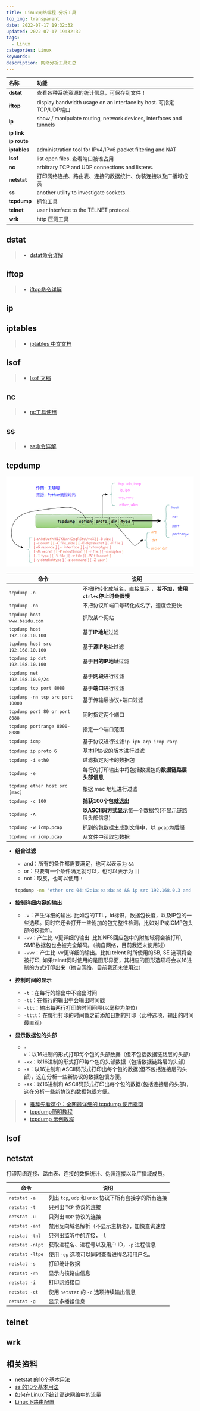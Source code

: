 ```yaml
---
title: Linux网络编程-分析工具
top_img: transparent
date: 2022-07-17 19:32:32
updated: 2022-07-17 19:32:32
tags:
  - Linux
categories: Linux
keywords:
description: 网络分析工具汇总
---
```


| 名称         | 功能                                                         |
| :----------- | :----------------------------------------------------------- |
| **dstat**    | 查看各种系统资源的统计信息，可保存到文件！                   |
| **iftop**    | display bandwidth usage on an interface by host. 可指定TCP/UDP端口 |
| **ip**       | show / manipulate routing, network devices, interfaces and tunnels |
| **ip link**  |                                                              |
| **ip route** |                                                              |
| **iptables** | administration tool for IPv4/IPv6 packet filtering and NAT   |
| **lsof**     | list open files. 查看端口被谁占用                            |
| **nc**       | arbitrary TCP and UDP connections and listens.               |
| **netstat**  | 打印网络连接、路由表、连接的数据统计、伪装连接以及广播域成员 |
| **ss**       | another utility to investigate sockets.                      |
| **tcpdump**  | 抓包工具                                                     |
| **telnet**   | user interface to the TELNET protocol.                       |
| **wrk**      | http 压测工具                                                |

## dstat

> - [dstat命令详解](https://www.cnblogs.com/zh-dream/p/12081455.html)

## iftop

> - [iftop命令详解](https://www.cnblogs.com/yinzhengjie/p/6223467.html)

## ip

## iptables

> - [iptables 中文文档](https://wangchujiang.com/linux-command/c/iptables.html)

## lsof

> - [lsof 文档](https://wangchujiang.com/linux-command/c/lsof.html)

## nc

> - [nc工具使用](https://www.cnblogs.com/zhaijiahui/p/9028402.html#autoid-3-2-3)

## ss

> - [ss命令详解](https://www.cnblogs.com/machangwei-8/p/10352986.html)

## tcpdump

![img](../images/Linux%E7%BD%91%E7%BB%9C%E7%BC%96%E7%A8%8B-%E5%88%86%E6%9E%90%E5%B7%A5%E5%85%B7/20200628111325.png)

| 命令                              | 说明                                                         |
| --------------------------------- | ------------------------------------------------------------ |
| `tcpdump -n`                      | 不把IP转化成域名，直接显示 ，**若不加，使用`ctrl+c`停止时会很慢** |
| `tcpdump -nn`                     | 不把协议和端口号转化成名字，速度会更快                       |
| `tcpdump host www.baidu.com`      | 抓取某个网站                                                 |
| `tcpdump host 192.168.10.100`     | 基于**IP地址**过滤                                           |
| `tcpdump host src 192.168.10.100` | 基于**源IP地址**过滤                                         |
| `tcpdump ip dst 192.168.10.100`   | 基于**目的IP地址**过滤                                       |
| `tcpdump net 192.168.10.0/24`     | 基于**网段**进行过滤                                         |
| `tcpdump tcp port 8088`           | 基于**端口**进行过滤                                         |
| `tcpdump -nn tcp src port 10000`  | 基于传输层协议+端口过滤                                      |
| `tcpdump port 80 or port 8088`    | 同时指定两个端口                                             |
| `tcpdump portrange 8000-8080`     | 指定一个端口范围                                             |
| `tcpdump icmp`                    | 基于协议进行过滤`ip ip6 arp icmp rarp`                       |
| `tcpdump ip proto 6`              | 基本IP协议的版本进行过滤                                     |
| `tcpdump -i eth0`                 | 过滤指定网卡的数据包                                         |
| `tcpdump -e`                      | 每行的打印输出中将包括数据包的**数据链路层头部信息**         |
| `tcpdump ether host src [mac]`    | 根据 mac 地址进行过滤                                        |
| `tcpdump -c 100`                  | **捕获100个包就退出**                                        |
| `tcpdump -A`                      | **以ASCII码方式显示**每一个数据包(不显示链路层头部信息)      |
| `tcpdump -w icmp.pcap`            | 抓到的包数据生成到文件中，以`.pcap`为后缀                    |
| `tcpdump -r icmp.pcap`            | 从文件中读取包数据                                           |

- **组合过滤**
  - and：所有的条件都需要满足，也可以表示为 `&&`
  - or：只要有一个条件满足就可以，也可以表示为 `||`
  - not：取反，也可以使用 `!`

  ```bash
  tcpdump -nn 'ether src 04:42:1a:ea:da:ad && ip src 192.168.0.3 and udp src port 10000'
  ```

- **控制详细内容的输出**
  - `-v`：产生详细的输出. 比如包的TTL，id标识，数据包长度，以及IP包的一些选项。同时它还会打开一些附加的包完整性检测，比如对IP或ICMP包头部的校验和。
  - `-vv`：产生比-v更详细的输出. 比如NFS回应包中的附加域将会被打印, SMB数据包也会被完全解码。（摘自网络，目前我还未使用过）
  - `-vvv`：产生比-vv更详细的输出。比如 telent 时所使用的SB, SE 选项将会被打印, 如果telnet同时使用的是图形界面，其相应的图形选项将会以16进制的方式打印出来（摘自网络，目前我还未使用过）
- **控制时间的显示**
  - `-t`：在每行的输出中不输出时间
  - `-tt`：在每行的输出中会输出时间戳
  - `-ttt`：输出每两行打印的时间间隔(以毫秒为单位)
  - `-tttt`：在每行打印的时间戳之前添加日期的打印（此种选项，输出的时间最直观）
- **显示数据包的头部**
  - `-x`：以16进制的形式打印每个包的头部数据（但不包括数据链路层的头部）
  - `-xx`：以16进制的形式打印每个包的头部数据（包括数据链路层的头部）
  - `-X`：以16进制和 ASCII码形式打印出每个包的数据(但不包括连接层的头部)，这在分析一些新协议的数据包很方便。
  - `-XX`：以16进制和 ASCII码形式打印出每个包的数据(包括连接层的头部)，这在分析一些新协议的数据包很方便。

> - [推荐先看这个：全网最详细的 tcpdump 使用指南](https://www.cnblogs.com/wongbingming/p/13212306.html)
> - [tcpdump简明教程](https://github.com/mylxsw/growing-up/blob/master/doc/tcpdump%E7%AE%80%E6%98%8E%E6%95%99%E7%A8%8B.md)
> - [tcpdump 示例教程](https://colobu.com/2019/07/16/a-tcpdump-tutorial-with-examples/)

## lsof

## netstat

打印网络连接、路由表、连接的数据统计、伪装连接以及广播域成员。

| 命令            | 说明                                                 |
| --------------- | --------------------------------------------------- |
| `netstat -a`    | 列出 `tcp`, `udp` 和 `unix` 协议下所有套接字的所有连接    |
| `netstat -t`    | 只列出 `TCP` 协议的连接                                |
| `netstat -u`    | 只列出 `UDP` 协议的连接                                |
| `netstat -ant`  | 禁用反向域名解析（不显示主机名），加快查询速度              |
| `netstat -tnl`  | 只列出监听中的连接，`-l`                               |
| `netstat -nlpt` | 获取进程名、进程号以及用户 ID，`-p` 进程信息              |
| `netstat -ltpe` | 使用 `-ep` 选项可以同时查看进程名和用户名。               |
| `netstat -s`    | 打印统计数据                                          |
| `netstat -rn`   | 显示内核路由信息                                       |
| `netstat -i`    | 打印网络接口                                          |
| `netstat -ct`   | 使用 `netstat` 的 `-c` 选项持续输出信息                 |
| `netstat -g`    | 显示多播组信息                                         |

## telnet

## wrk

## 相关资料

- [netstat 的10个基本用法](https://linux.cn/article-2434-1.html)
- [ss 的10个基本用法](https://www.binarytides.com/linux-ss-command/)
- [如何在Linux下统计高速网络中的流量](https://linux.cn/article-2493-1.html)
- [Linux下路由配置](https://blog.csdn.net/zqixiao_09/article/details/79165925)
